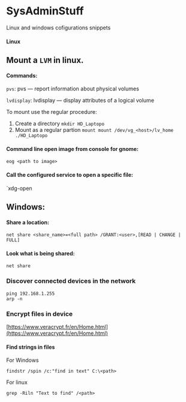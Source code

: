 # SysAdminStuff
Linux and windows cofigurations snippets

#### Linux 

## Mount a `LVM` in linux.

#### Commands:
`pvs`:
     pvs — report information about physical volumes

`lvdisplay`:
    lvdisplay — display attributes of a logical volume


To mount use the regular procedure:

1. Create a directory
    `mkdir HD_Laptopo`
2. Mount as a regular partion
    `mount mount /dev/vg_<host>/lv_home ./HD_Laptopo`

#### Command line open image from console for gnome:
`eog <path to image>`


#### Call the configured service to open a specific file:
`xdg-open <path to file>


## Windows:

#### Share a location:
`net share <share_name>=<full path> /GRANT:<user>,[READ | CHANGE | FULL]`

#### Look what is being shared:
`net share`


### Discover connected devices in the network
```
ping 192.168.1.255
arp -n
```


### Encrypt files in device

[https://www.veracrypt.fr/en/Home.html](https://www.veracrypt.fr/en/Home.html)


#### Find strings in files
For Windows
```
findstr /spin /c:"find in text" C:\<path>
```

For linux
```
grep -Riln "Text to find" /<path>
```

